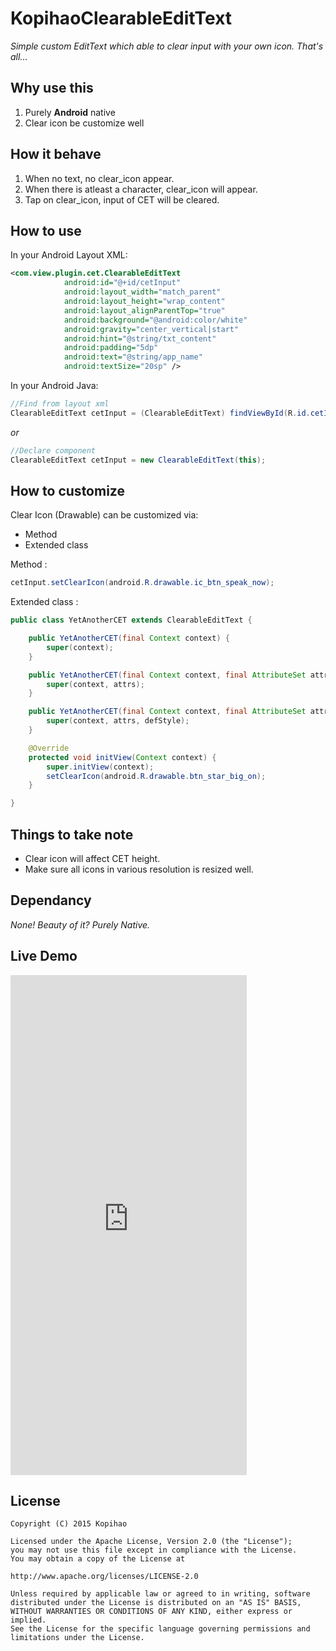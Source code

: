 # KopihaoClearableEditText 

_Simple custom EditText which able to clear input with your own icon.
That's all..._

## Why use this
1. Purely **Android** native
2. Clear icon be customize well 


## How it behave
1. When no text, no clear_icon appear.
2. When there is atleast a character, clear_icon will appear.
3. Tap on clear_icon, input of CET will be cleared. 


## How to use 

In your Android Layout XML:
``` xml
<com.view.plugin.cet.ClearableEditText
            android:id="@+id/cetInput"
            android:layout_width="match_parent"
            android:layout_height="wrap_content"
            android:layout_alignParentTop="true"
            android:background="@android:color/white"
            android:gravity="center_vertical|start"
            android:hint="@string/txt_content"
            android:padding="5dp"
            android:text="@string/app_name"
            android:textSize="20sp" />
```

In your Android Java:
```java
//Find from layout xml
ClearableEditText cetInput = (ClearableEditText) findViewById(R.id.cetInput);

``` 
_or_  

 ```java 
//Declare component
ClearableEditText cetInput = new ClearableEditText(this); 
```

## How to customize

Clear Icon (Drawable) can be customized via:

* Method
* Extended class

Method : 
```java
cetInput.setClearIcon(android.R.drawable.ic_btn_speak_now); 
```

Extended class : 
```java
public class YetAnotherCET extends ClearableEditText {

	public YetAnotherCET(final Context context) {
		super(context);
	}

	public YetAnotherCET(final Context context, final AttributeSet attrs) {
		super(context, attrs);
	}

	public YetAnotherCET(final Context context, final AttributeSet attrs, final int defStyle) {
		super(context, attrs, defStyle);
	}

	@Override
	protected void initView(Context context) {
		super.initView(context);
		setClearIcon(android.R.drawable.btn_star_big_on);
	}

}
```

## Things to take note
- Clear icon will affect CET height.
- Make sure all icons in various resolution is resized well. 


## Dependancy

_None! Beauty of it? Purely Native._  

## Live Demo 
<iframe src="https://appetize.io/embed/94jcdbmxawkdxjpw43nnt3j10w?device=iphone5s&amp;scale=50&amp;autoplay=false&amp;orientation=portrait&amp;deviceColor=black" width="378px" height="800px" frameborder="0" scrolling="no"></iframe>
 

## License  

```
Copyright (C) 2015 Kopihao
 
Licensed under the Apache License, Version 2.0 (the "License");
you may not use this file except in compliance with the License.
You may obtain a copy of the License at

http://www.apache.org/licenses/LICENSE-2.0

Unless required by applicable law or agreed to in writing, software
distributed under the License is distributed on an "AS IS" BASIS,
WITHOUT WARRANTIES OR CONDITIONS OF ANY KIND, either express or implied.
See the License for the specific language governing permissions and
limitations under the License.
```
